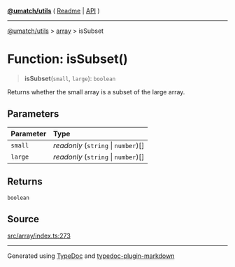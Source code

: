 [**@umatch/utils**](../../README.md) ( [Readme](../../README.md) \| [API](../../API.md) )

---

[@umatch/utils](../../API.md) > [array](../README.md) > isSubset

# Function: isSubset()

> **isSubset**(`small`, `large`): `boolean`

Returns whether the small array is a subset of the large array.

## Parameters

| Parameter | Type                                |
| :-------- | :---------------------------------- |
| `small`   | _readonly_ (`string` \| `number`)[] |
| `large`   | _readonly_ (`string` \| `number`)[] |

## Returns

`boolean`

## Source

[src/array/index.ts:273](https://github.com/umatch-oficial/utils/blob/1dcf13d/src/array/index.ts#L273)

---

Generated using [TypeDoc](https://typedoc.org/) and [typedoc-plugin-markdown](https://www.npmjs.com/package/typedoc-plugin-markdown)
